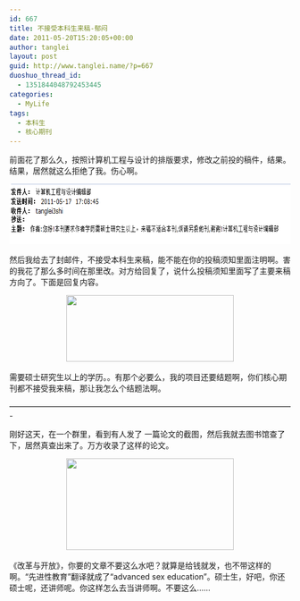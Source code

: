 ```yaml
---
id: 667
title: 不接受本科生来稿-郁闷
date: 2011-05-20T15:20:05+00:00
author: tanglei
layout: post
guid: http://www.tanglei.name/?p=667
duoshuo_thread_id:
  - 1351844048792453445
categories:
  - MyLife
tags:
  - 本科生
  - 核心期刊
---
```

前面花了那么久，按照计算机工程与设计的排版要求，修改之前投的稿件，结果。结果，居然就这么拒绝了我。伤心啊。

[<img class="aligncenter size-full wp-image-668" title="不接受本科生来稿" src="/wp-content/uploads/2011/05/refuse.png" alt="不接受本科生来稿" width="721" height="108" />](/wp-content/uploads/2011/05/refuse.png)

然后我给去了封邮件，不接受本科生来稿，能不能在你的投稿须知里面注明啊。害的我花了那么多时间在那里改。对方给回复了，说什么投稿须知里面写了主要来稿方向了。下面是回复内容。

<p style="text-align: center;">
  <a href="/wp-content/uploads/2011/05/replay.png"><img class="size-medium wp-image-675 aligncenter" title="回复" src="/wp-content/uploads/2011/05/replay-300x119.png" alt="" width="300" height="119" /></a>
</p>

需要硕士研究生以上的学历。。有那个必要么，我的项目还要结题啊，你们核心期刊都不接受我来稿，那让我怎么个结题法啊。

&#8212;&#8212;&#8212;&#8212;&#8212;&#8212;&#8212;&#8212;&#8212;&#8212;&#8212;&#8212;&#8212;&#8212;&#8212;&#8212;&#8212;&#8212;&#8212;&#8212;&#8212;&#8212;&#8212;&#8212;&#8212;&#8212;&#8212;&#8212;&#8212;&#8212;&#8212;&#8212;&#8212;&#8212;&#8212;&#8212;-

刚好这天，在一个群里，看到有人发了 一篇论文的截图，然后我就去图书馆查了下，居然真查出来了。万方收录了这样的论文。

<p style="text-align: center;">
  <a href="/wp-content/uploads/2011/05/nowords.jpg"><img class="size-medium wp-image-669 aligncenter" title="搞笑论文" src="/wp-content/uploads/2011/05/nowords-300x164.jpg" alt="" width="300" height="164" /></a>
</p>

《改革与开放》，你要的文章不要这么水吧？就算是给钱就发，也不带这样的啊。“先进性教育”翻译就成了“advanced sex education”。硕士生，好吧，你还硕士呢，还讲师呢。你这样怎么去当讲师啊。不要这么……
